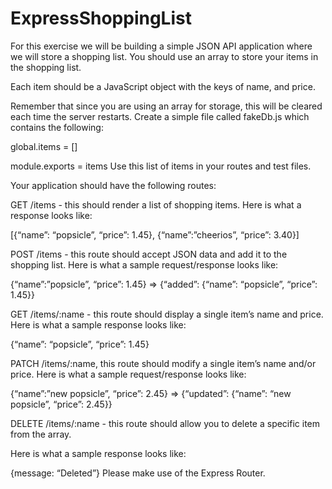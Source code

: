 # ExpressShoppingList

For this exercise we will be building a simple JSON API application where we will store a shopping list. You should use an array to store your items in the shopping list.

Each item should be a JavaScript object with the keys of name, and price.

Remember that since you are using an array for storage, this will be cleared each time the server restarts. Create a simple file called fakeDb.js which contains the following:

global.items = []

module.exports = items
Use this list of items in your routes and test files.

Your application should have the following routes:

GET /items - this should render a list of shopping items.
Here is what a response looks like:

[{“name”: “popsicle”, “price”: 1.45}, {“name”:”cheerios”, “price”: 3.40}]

POST /items - this route should accept JSON data and add it to the shopping list.
Here is what a sample request/response looks like:

{“name”:”popsicle”, “price”: 1.45} => {“added”: {“name”: “popsicle”, “price”: 1.45}}

GET /items/:name - this route should display a single item’s name and price.
Here is what a sample response looks like:

{“name”: “popsicle”, “price”: 1.45}

PATCH /items/:name, this route should modify a single item’s name and/or price.
Here is what a sample request/response looks like:

{“name”:”new popsicle”, “price”: 2.45} => {“updated”: {“name”: “new popsicle”, “price”: 2.45}}

DELETE /items/:name - this route should allow you to delete a specific item from the array.

Here is what a sample response looks like:

{message: “Deleted”}
Please make use of the Express Router.

